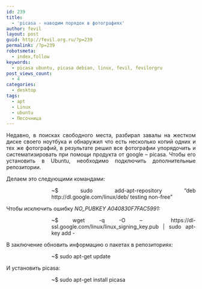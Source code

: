 ```yaml
---
id: 239
title:
  - 'picasa - наводим порядок в фотографиях'
author: fevil
layout: post
guid: http://fevil.org.ru/?p=239
permalink: /?p=239
robotsmeta:
  - index,follow
keywords:
  - picasa ubuntu, picasa debian, linux, fevil, fevilorgru
post_views_count:
  - 4
categories:
  - desktop
tags:
  - apt
  - Linux
  - ubuntu
  - Песочница
---
```

<p style="text-align: justify;">
  Недавно, в поисках свободного места, разбирал завалы на жестком диске своего ноутбука и обнаружил что есть несколько копий одних и тех же фотографий, в результате решил все фотографии упорядочить и систематизировать при помощи продукта от google &#8211; picasa. Чтобы его установить в Ubuntu, необходимо подключить дополнительные репозитории.
</p>

<p style="text-align: justify;">
  <!--more-->
</p>

<p style="text-align: justify;">
  Делаем это следующими командами:
</p>

<p style="text-align: justify; padding-left: 120px;">
  ~$ sudo add-apt-repository &#8220;deb http://dl.google.com/linux/deb/ testing non-free&#8221;
</p>

<p style="text-align: justify;">
  Чтобы исключить ошибку <em>NO_PUBKEY A040830F7FAC5991:</em>
</p>

<p style="text-align: justify; padding-left: 120px;">
  ~$ wget -q -O &#8211;  https://dl-ssl.google.com/linux/linux_signing_key.pub | sudo apt-key add -
</p>

<p style="text-align: justify;">
  В заключение обновить информацию о пакетах в репозиториях:
</p>

<p style="text-align: justify; padding-left: 120px;">
  ~$ sudo apt-get update
</p>

<p style="text-align: justify;">
  И установить picasa:
</p>

<p style="text-align: justify; padding-left: 120px;">
  ~$ sudo apt-get install picasa
</p>

&nbsp;